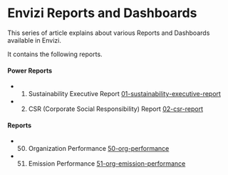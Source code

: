 # Envizi Reports and Dashboards

This series of article explains about various Reports and Dashboards available in Envizi.

It contains the following reports.

#### Power Reports
- 1. Sustainability Executive Report  [01-sustainability-executive-report](./01-sustainability-executive-report/)
- 2. CSR (Corporate Social Responsibility) Report [02-csr-report](./02-csr-report/)

#### Reports 
- 50. Organization Performance [50-org-performance](./50-org-performance/)
- 51. Emission Performance [51-org-emission-performance](./51-org-emission-performance/)

